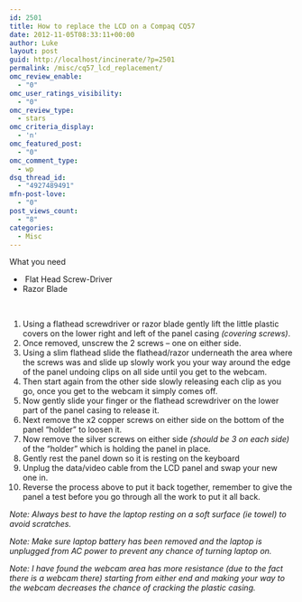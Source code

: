 ```yaml
---
id: 2501
title: How to replace the LCD on a Compaq CQ57
date: 2012-11-05T08:33:11+00:00
author: Luke
layout: post
guid: http://localhost/incinerate/?p=2501
permalink: /misc/cq57_lcd_replacement/
omc_review_enable:
  - "0"
omc_user_ratings_visibility:
  - "0"
omc_review_type:
  - stars
omc_criteria_display:
  - 'n'
omc_featured_post:
  - "0"
omc_comment_type:
  - wp
dsq_thread_id:
  - "4927489491"
mfn-post-love:
  - "0"
post_views_count:
  - "8"
categories:
  - Misc
---
```

What you need

  *  Flat Head Screw-Driver
  * Razor Blade

&nbsp;

  1. Using a flathead screwdriver or razor blade gently lift the little plastic covers on the lower right and left of the panel casing _(covering screws)_.
  2. Once removed, unscrew the 2 screws – one on either side.
  3. Using a slim flathead slide the flathead/razor underneath the area where the screws was and slide up slowly work you your way around the edge of the panel undoing clips on all side until you get to the webcam.
  4. Then start again from the other side slowly releasing each clip as you go, once you get to the webcam it simply comes off.
  5. Now gently slide your finger or the flathead screwdriver on the lower part of the panel casing to release it.
  6. Next remove the x2 copper screws on either side on the bottom of the panel &#8220;holder&#8221; to loosen it.
  7. Now remove the silver screws on either side _(should be 3 on each side)_ of the &#8220;holder&#8221; which is holding the panel in place.
  8. Gently rest the panel down so it is resting on the keyboard
  9. Unplug the data/video cable from the LCD panel and swap your new one in.
 10. Reverse the process above to put it back together, remember to give the panel a test before you go through all the work to put it all back.

_Note: Always best to have the laptop resting on a soft surface (ie towel) to avoid scratches._

_Note: Make sure laptop battery has been removed and the laptop is unplugged from AC power to prevent any chance of turning laptop on._

_Note: I have found the webcam area has more resistance (due to the fact there is a webcam there) starting from either end and making your way to the webcam decreases the chance of cracking the plastic casing._